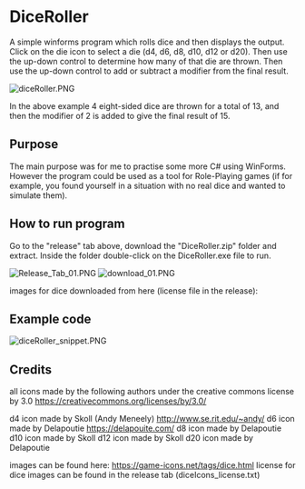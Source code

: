 # DiceRoller

A simple winforms program which rolls dice and then displays the output. Click on the die icon to select a die (d4, d6, d8, d10, d12 or d20). Then use the up-down control to determine how many of that die are thrown. Then use the up-down control to add or subtract a modifier from the final result.

![diceRoller.PNG](https://gamblepants.github.io/img/diceRoller.PNG)

In the above example 4 eight-sided dice are thrown for a total of 13, and then the modifier of 2 is added to give the final result of 15.

## Purpose

The main purpose was for me to practise some more C# using WinForms. However the program could be used as a tool for Role-Playing games (if for example, you found yourself in a situation with no real dice and wanted to simulate them). 

## How to run program

Go to the "release" tab above, download the "DiceRoller.zip" folder and extract. Inside the folder double-click on the DiceRoller.exe file to run.

![Release_Tab_01.PNG](https://gamblepants.github.io/img/Release_Tab_01.PNG)
![download_01.PNG](https://gamblepants.github.io/img/download_01.PNG)

images for dice downloaded from here (license file in the release):


## Example code

![diceRoller_snippet.PNG](https://gamblepants.github.io/img/diceRoller_snippet.PNG)

## Credits

all icons made by the following authors under the creative commons license by 3.0 
https://creativecommons.org/licenses/by/3.0/

d4 icon made by Skoll (Andy Meneely) http://www.se.rit.edu/~andy/ 
d6 icon made by Delapoutie https://delapouite.com/
d8 icon made by Delapoutie
d10 icon made by Skoll
d12 icon made by Skoll
d20 icon made by Delapoutie

images can be found here: https://game-icons.net/tags/dice.html
license for dice images can be found in the release tab (diceIcons_license.txt)
